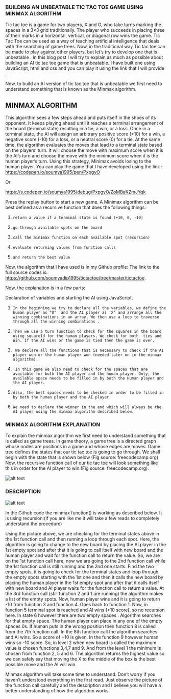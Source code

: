 ### **BUILDING AN UNBEATABLE TIC TAC TOE GAME USING MINMAX ALGORITHM**



Tic tac toe is a game for two players, X and O, who take turns marking the spaces in a 3×3 grid traditionally.
The player who succeeds in placing three of their marks in a horizontal, vertical, or diagonal row wins the game. 
Tic Tac Toe can be used as a way of teaching artificial intelligence that deals with the searching of game trees. 
Now, in the traditional way Tic tac toe can be made to play against other players, but let’s try to develop one that is unbeatable . 
In this blog post I will try to explain as much as possible about building an AI tic tac toe game that is unbeatable. 
I have built one using JavaScript, html and css and you can play it using the link that I will provide .

Now, to build an AI version of tic tac toe that is unbeatable we first need to understand something that is known as the Minmax algorithm.


## **MINMAX ALGORITHM**

This algorithm sees a few steps ahead and puts itself in the shoes of its opponent.
It keeps playing ahead until it reaches a terminal arrangement of the board (terminal state) resulting in a tie, a win, or a loss.
Once in a terminal state, the AI will assign an arbitrary positive score (+10) for a win, a negative score (-10) for a loss, 
or a neutral score (0) for a tie. At the same time, the algorithm evaluates the moves that lead to a terminal state based on
the players’ turn. It will choose the move with maximum score when it is the AI’s turn and
choose the move with the minimum score when it is the human player’s turn. Using this strategy,
Minimax avoids losing to the human player. You can play the game that I have developed using the link : 
https://codepen.io/soumya1995/pen/PxpgyO

Or

https://s.codepen.io/soumya1995/debug/PxpgyO/ZoMBaKZmJYqk 


Press the replay button to start a new game.
A Minimax algorithm can be best defined as a recursive function that does the following things:
1.     return a value if a terminal state is found (+10, 0, -10)
2.     go through available spots on the board
3.     call the minimax function on each available spot (recursion)
4.     evaluate returning values from function calls
5.     and return the best value

Now, the algorithm that I have used is in my Github profile: 
The link to the full source codes is: https://github.com/soumyadip1995/tictactoe/tree/master/tictactoe.

Now, the explanation is in a few parts:

Declaration of variables  and starting the AI using JavaScript.
1)     In the beginning we try to declare all the variables, we define the human player as “O”  and the AI player as ‘X’ and arrange all the winning combinations in an array. We then use a loop to traverse through all the winning combinations .
2)     Then we use a turn function to check for the squares in the board using squareId for the human players. We check for both  ties and Win. If the AI wins or the game is tied then the game is over.
3)      We declare all the functions that is necessary to check if the AI player won or the human player won (needed later on in the minmax algorithm).
4)      In this game we also need to check for the spaces that are available for both the AI player and the human player. Only, the available space needs to be filled in by both the Human player and the AI player.
5)     Also, the best spaces needs to be checked in order to be filled in by both the human player and the AI player.
6)     We need to declare the winner in the end which will always be the AI player using the minmax algorithm described below.

### **MINMAX ALGORITHM EXPLANATION**

To explain the minmax algorithm we first need to understand something that is called as game trees. In game theory, a game tree is a directed graph whose nodes are positions in a game and whose edges are moves. Game tree defines the states that our tic tac toe is going to go through. We shall begin with the state that is shown below (Fig source: freecodecamp.org)
Now, the recursive function call  of our tic tac toe will look something like this in order for the AI player to win.(Fig source: freecodecamp.org).


![alt text](https://encrypted-tbn0.gstatic.com/images?q=tbn%3AANd9GcQctrJ3dhxbKiM9NmzLfQmkpNfe36poyIFGk-eQsDnAsyeJORQ7)

### **DESCRIPTION**

![alt text](https://encrypted-tbn0.gstatic.com/images?q=tbn%3AANd9GcQ2uQiYeTa9CPC8Rs-r5yokaa6R0cpknC2oIeddmi9X6WYjAXn9)



In the Github code the minmax function() is working as described below.
It is using recursion:(If you are like me it will take a few reads to completely understand the procedure)

Using the picture above, we are checking for the terminal states above in the 1st function call and then 
running a loop through each spot.  Here, the algorithm is going to change to the new board by placing the AI player
in the 1st empty spot and after that it is going to call itself with new board and the human player and wait for the
function call to return the value. So, we are on the 1st function call here, now we are going to the 2nd function
call while the 1st function call is still running and the 2nd one starts. Find the two empty spots, it is going to 
check for the terminal states and loop through the empty spots starting with the 1st one and then it calls the new 
board by placing the human player in the 1st empty spot and after that it calls itself  with new board and AI player 
waits for the function call to return a value. At the 3rd function call (still function 2 and 1 are running) 
the algorithm makes a list of the empty spots. Now, human player wins and it is going to return -10 from function
3 and function 4. Goes back to function 1. Now, in function 5 terminal spot is reached and AI wins (+10 score), 
so no recursion here. In state 6 however there are two empty spaces . Algorithm searches for that empty space. 
The human player can place in any one of the empty spaces 0s.  If  human puts in the wrong position then function 8
is called from the 7th function call. In the 8th  function call the algorithm searches and AI wins. 
So a score of +10 is given. In the function 9 however human wins so -10 score. So, in level 2 when new board is called
the maximum value is chosen functions 3,4,7 and 9. And from the level 1 the minimum is chosen  from function 2, 5 and 6. 
The algorithm returns the highest value so we can safely say that moving the X to the middle of the box is the
best possible move and the AI will win.

Minmax algorithm will take some time to understand. Don’t worry if you haven’t understood everything
in the first read. Just observe the picture of the function call carefully and the description and
I believe you will have a better understanding of how the algorithm works.

